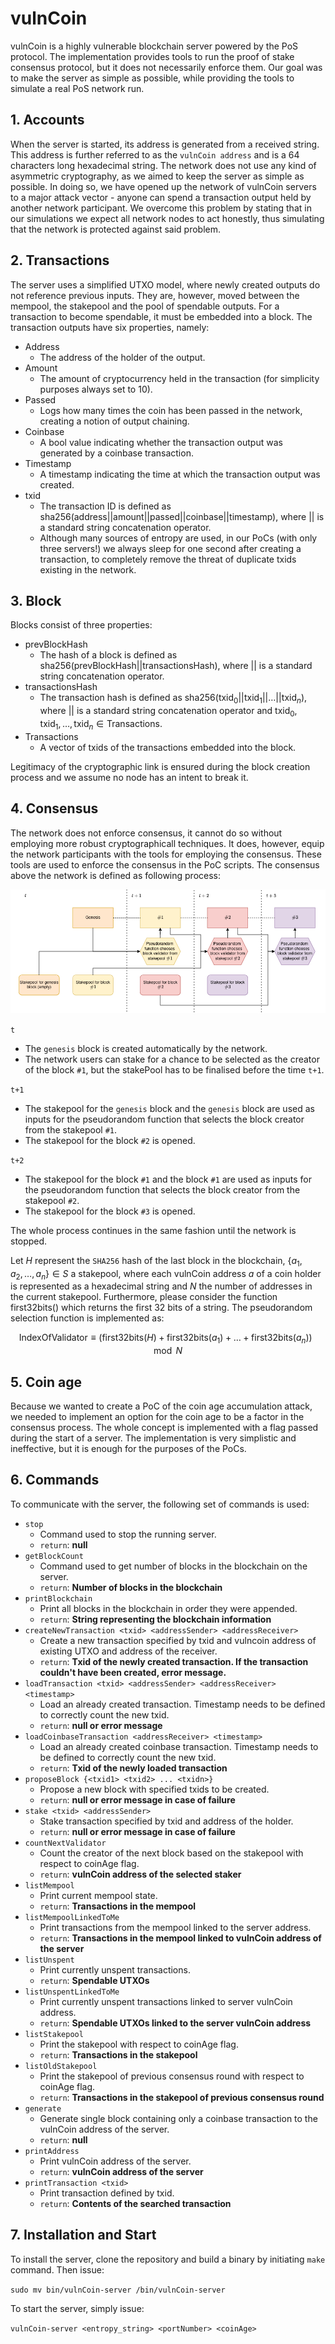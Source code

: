 #  vulnCoin

vulnCoin is a highly vulnerable blockchain server powered by the PoS protocol. The implementation provides tools to run the proof of stake consensus protocol, but it does not necessarily enforce them. Our goal was to make the server as simple as possible, while providing the tools to simulate a real PoS network run.

## 1. Accounts 

When the server is started, its address is generated from a received string. This address is further referred to as the `vulnCoin address` and is a 64 characters long hexadecimal string. The network does not use any kind of asymmetric cryptography, as we aimed to keep the server as simple as possible. In doing so, we have opened up the network of vulnCoin servers to a major attack vector - anyone can spend a transaction output held by another network participant. We overcome this problem by stating that in our simulations we expect all network nodes to act honestly, thus simulating that the network is protected against said problem.

## 2. Transactions

The server uses a simplified UTXO model, where newly created outputs do not reference previous inputs. They are, however, moved between the mempool, the stakepool and the pool of spendable outputs. For a transaction to become spendable, it must be embedded into a block. The transaction outputs have six properties, namely:
* Address
    * The address of the holder of the output.
* Amount
    * The amount of cryptocurrency held in the transaction (for simplicity purposes always set to $10$).
* Passed
    * Logs how many times the coin has been passed in the network, creating a notion of output chaining.
* Coinbase
    * A bool value indicating whether the transaction output was generated by a coinbase transaction.
* Timestamp
    * A timestamp indicating the time at which the transaction output was created.
* txid
    * The transaction ID is defined as $\text{sha256}(\text{address} || \text{amount} || \text{passed} || \text{coinbase} || \text{timestamp})$, where $||$ is a standard string concatenation operator.
    * Although many sources of entropy are used, in our PoCs (with only three servers!) we always sleep for one second after creating a transaction, to completely remove the threat of duplicate txids existing in the network.

## 3. Block
Blocks consist of three properties:
* prevBlockHash
  * The hash of a block is defined as $\text{sha256}(\text{prevBlockHash} || \text{transactionsHash})$, where $||$ is a standard string concatenation operator.
* transactionsHash
  * The transaction hash is defined as $\text{sha256}(\text{txid}_0 || \text{txid}_1 ||\dots||\text{txid}_n)$, where $||$ is a standard string concatenation operator and $\text{txid}_0, \text{txid}_1, \dots,\text{txid}_n \in \text{Transactions}$.
* Transactions
  *  A vector of txids of the transactions embedded into the block.

Legitimacy of the cryptographic link is ensured during the block creation process and we assume no node has an intent to break it. 
## 4. Consensus

The network does not enforce consensus, it cannot do so without employing more robust cryptographicall techniques. It does, however, equip the network participants with the tools for employing the consensus. These tools are used to enforce the consensus in the PoC scripts. The consensus above the network is defined as following process:

<img src="vulncoin_consensus_validation.png"> </img>

`t`
 * The `genesis` block is created automatically by the network.
 * The network users can stake for a chance to be selected as the creator of the block `#1`, but the stakePool has to be finalised before the time `t+1`.

 `t+1`
 * The stakepool for the `genesis` block and the `genesis` block are used as inputs for the pseudorandom function that selects the block creator from the stakepool `#1`.
 * The stakepool for the block `#2` is opened.

 `t+2`
 * The stakepool for the block `#1` and the block `#1` are used as inputs for the pseudorandom function that selects the block creator from the stakepool `#2`.
 * The stakepool for the block `#3` is opened.

 The whole process continues in the same fashion until the network is stopped.
 
 Let $H$ represent the `SHA256` hash of the last block in the blockchain, $\{a_1, a_2, \dots,a_n\} \in S$ a stakepool, where each vulnCoin address $a$ of a coin holder is represented as a hexadecimal string and $N$ the number of addresses in the current stakepool. Furthermore, please consider the function $\text{first32bits}()$ which returns the first 32 bits of a string. The pseudorandom selection function is implemented as:

 $$ \text{IndexOfValidator} \equiv (\text{first32bits}(H) + \text{first32bits}(a_1) + \dots + \text{first32bits}(a_n))\mod{N} $$

## 5. Coin age
Because we wanted to create a PoC of the coin age accumulation attack, we needed to implement an option for the coin age to be a factor in the consensus process. The whole concept is implemented with a flag passed during the start of a server. The implementation is very simplistic and ineffective, but it is enough for the purposes of the PoCs.

## 6. Commands
To communicate with the server, the following set of commands is used:
*   `stop` 
    * Command used to stop the running server.
    * `return`: **null**
*   `getBlockCount`
    * Command used to get number of blocks in the blockchain on the server.
    * `return`: **Number of blocks in the blockchain**
*   `printBlockchain`
    * Print all blocks in the blockchain in order they were appended.
    * `return`: **String representing the blockchain information**
*   `createNewTransaction <txid> <addressSender> <addressReceiver>`
    * Create a new transaction specified by txid and vulncoin address of existing UTXO and address of the receiver.
    * `return`: **Txid of the newly created transaction. If the transaction couldn't have been created, error message.**
*   `loadTransaction <txid> <addressSender> <addressReceiver> <timestamp>`
    * Load an already created transaction. Timestamp needs to be defined to correctly count the new txid.
    * `return`: **null or error message**
*   `loadCoinbaseTransaction <addressReceiver> <timestamp>`
    * Load an already created coinbase transaction. Timestamp needs to be defined to correctly count the new txid.
    * `return`: **Txid of the newly loaded transaction**
*   `proposeBlock {<txid1> <txid2> ... <txidn>}` 
    * Propose a new block with specified txids to be created.
    * `return`: **null or error message in case of failure**
*   `stake <txid> <addressSender>` 
    * Stake transaction specified by txid and address of the holder.
    * `return`: **null or error message in case of failure**
*   `countNextValidator` 
    * Count the creator of the next block based on the stakepool with respect to coinAge flag.
    * `return`: **vulnCoin address of the selected staker**
*   `listMempool`
    * Print current mempool state.
    * `return`: **Transactions in the mempool**
*   `listMempoolLinkedToMe` 
    * Print transactions from the mempool linked to the server address.
    * `return`: **Transactions in the mempool linked to vulnCoin address of the server**
*   `listUnspent` 
    * Print currently unspent transactions.
    * `return`: **Spendable UTXOs**
*   `listUnspentLinkedToMe` 
    * Print currently unspent transactions linked to server vulnCoin address.
    * `return`: **Spendable UTXOs linked to the server vulnCoin address** 
*   `listStakepool` 
    * Print the stakepool with respect to coinAge flag.
    * `return`: **Transactions in the stakepool**
*   `listOldStakepool`
    * Print the stakepool of previous consensus round with respect to coinAge flag.
    * `return`: **Transactions in the stakepool of previous consensus round**
*   `generate` 
    * Generate single block containing only a coinbase transaction to the vulnCoin address of the server.
    * `return`: **null**
*   `printAddress`
    * Print vulnCoin address of the server.
    * `return`: **vulnCoin address of the server**
*   `printTransaction <txid>`
    * Print transaction defined by txid.
    * `return`: **Contents of the searched transaction**

## 7. Installation and Start
To install the server, clone the repository and build a binary by initiating `make` command. Then issue:

`sudo mv bin/vulnCoin-server /bin/vulnCoin-server`

To start the server, simply issue:

`vulnCoin-server <entropy_string> <portNumber> <coinAge>`
